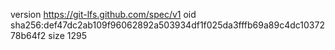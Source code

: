 version https://git-lfs.github.com/spec/v1
oid sha256:def47dc2ab109f96062892a503934df1f025da3fffb69a89c4dc1037278b64f2
size 1295
